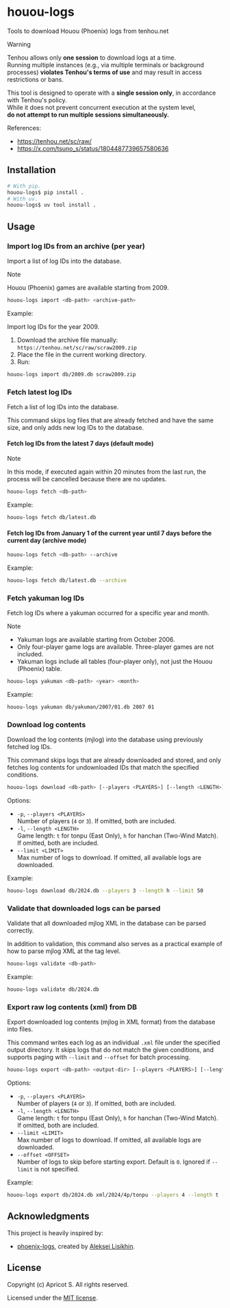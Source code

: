 # houou-logs

Tools to download Houou (Phoenix) logs from tenhou.net

> [!WARNING]
> Tenhou allows only **one session** to download logs at a time.  
> Running multiple instances (e.g., via multiple terminals or background processes) **violates Tenhou's terms of use** and may result in access restrictions or bans.
>
> This tool is designed to operate with a **single session only**, in accordance with Tenhou's policy.  
> While it does not prevent concurrent execution at the system level,  
> **do not attempt to run multiple sessions simultaneously.**
>
> References:
>
> - <https://tenhou.net/sc/raw/>
> - <https://x.com/tsuno_s/status/1804487739657580636>

## Installation

```sh
# With pip.
houou-logs$ pip install .
# With uv.
houou-logs$ uv tool install .
```

## Usage

### Import log IDs from an archive (per year)

Import a list of log IDs into the database.

> [!NOTE]
> Houou (Phoenix) games are available starting from 2009.

```sh
houou-logs import <db-path> <archive-path>
```

Example:

Import log IDs for the year 2009.

1. Download the archive file manually: `https://tenhou.net/sc/raw/scraw2009.zip`
2. Place the file in the current working directory.
3. Run:

```sh
houou-logs import db/2009.db scraw2009.zip
```

### Fetch latest log IDs

Fetch a list of log IDs into the database.

This command skips log files that are already fetched and have the same size, and only adds new log IDs to the database.

#### Fetch log IDs from the latest 7 days (default mode)

> [!NOTE]
> In this mode, if executed again within 20 minutes from the last run, the process will be cancelled because there are no updates.

```sh
houou-logs fetch <db-path>
```

Example:

```sh
houou-logs fetch db/latest.db
```

#### Fetch log IDs from January 1 of the current year until 7 days before the current day (archive mode)

```sh
houou-logs fetch <db-path> --archive
```

Example:

```sh
houou-logs fetch db/latest.db --archive
```

### Fetch yakuman log IDs

Fetch log IDs where a yakuman occurred for a specific year and month.

> [!NOTE]
>
> - Yakuman logs are available starting from October 2006.
> - Only four-player game logs are available. Three-player games are not included.
> - Yakuman logs include all tables (four-player only), not just the Houou (Phoenix) table.

```sh
houou-logs yakuman <db-path> <year> <month>
```

Example:

```sh
houou-logs yakuman db/yakuman/2007/01.db 2007 01
```

### Download log contents

Download the log contents (mjlog) into the database using previously fetched log IDs.

This command skips logs that are already downloaded and stored, and only fetches log contents for undownloaded IDs that match the specified conditions.

```sh
houou-logs download <db-path> [--players <PLAYERS>] [--length <LENGTH>] [--limit <LIMIT>]
```

Options:

- `-p`, `--players <PLAYERS>`  
  Number of players (`4` or `3`). If omitted, both are included.
- `-l`, `--length <LENGTH>`  
  Game length: `t` for tonpu (East Only), `h` for hanchan (Two-Wind Match). If omitted, both are included.
- `--limit <LIMIT>`  
  Max number of logs to download. If omitted, all available logs are downloaded.

Example:

```sh
houou-logs download db/2024.db --players 3 --length h --limit 50
```

### Validate that downloaded logs can be parsed

Validate that all downloaded mjlog XML in the database can be parsed correctly.

In addition to validation, this command also serves as a practical example of how to parse mjlog XML at the tag level.

```sh
houou-logs validate <db-path>
```

Example:

```sh
houou-logs validate db/2024.db
```

### Export raw log contents (xml) from DB

Export downloaded log contents (mjlog in XML format) from the database into files.

This command writes each log as an individual `.xml` file under the specified output directory.
It skips logs that do not match the given conditions, and supports paging with `--limit` and `--offset` for batch processing.

```sh
houou-logs export <db-path> <output-dir> [--players <PLAYERS>] [--length <LENGTH>] [--limit <LIMIT>] [--offset <OFFSET>]
```

Options:

- `-p`, `--players <PLAYERS>`  
  Number of players (`4` or `3`). If omitted, both are included.
- `-l`, `--length <LENGTH>`  
  Game length: `t` for tonpu (East Only), `h` for hanchan (Two-Wind Match). If omitted, both are included.
- `--limit <LIMIT>`  
  Max number of logs to download. If omitted, all available logs are downloaded.
- `--offset <OFFSET>`  
  Number of logs to skip before starting export. Default is `0`. Ignored if `--limit` is not specified.

Example:

```sh
houou-logs export db/2024.db xml/2024/4p/tonpu --players 4 --length t --limit 100 --offset 50
```

## Acknowledgments

This project is heavily inspired by:

- [phoenix-logs](https://github.com/MahjongRepository/phoenix-logs), created by [Aleksei Lisikhin](https://github.com/Nihisil).

## License

Copyright (c) Apricot S. All rights reserved.

Licensed under the [MIT license](LICENSE).
